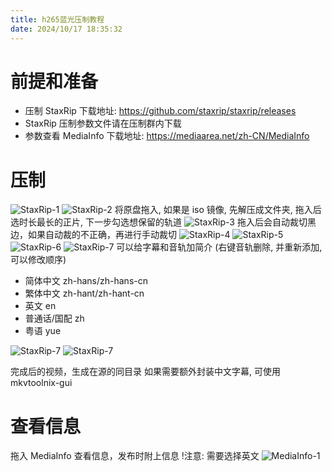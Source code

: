 ```yaml
---
title: h265蓝光压制教程
date: 2024/10/17 18:35:32
---
```


# 前提和准备

- 压制 StaxRip 下载地址: https://github.com/staxrip/staxrip/releases
- StaxRip 压制参数文件请在压制群内下载
- 参数查看 MediaInfo 下载地址: https://mediaarea.net/zh-CN/MediaInfo

# 压制

![StaxRip-1](/images/h265蓝光压制教程/StaxRip-1.png)
![StaxRip-2](/images/h265蓝光压制教程/StaxRip-2.png)
将原盘拖入, 如果是 iso 镜像, 先解压成文件夹, 拖入后选时长最长的正片, 下一步勾选想保留的轨道
![StaxRip-3](/images/h265蓝光压制教程/StaxRip-3.png)
拖入后会自动裁切黑边，如果自动裁的不正确，再进行手动裁切
![StaxRip-4](/images/h265蓝光压制教程/StaxRip-4.png)
![StaxRip-5](/images/h265蓝光压制教程/StaxRip-5.png)
![StaxRip-6](/images/h265蓝光压制教程/StaxRip-6.png)
![StaxRip-7](/images/h265蓝光压制教程/StaxRip-7.png)
可以给字幕和音轨加简介 (右键音轨删除, 并重新添加, 可以修改顺序)

- 简体中文 zh-hans/zh-hans-cn
- 繁体中文 zh-hant/zh-hant-cn
- 英文 en
- 普通话/国配 zh
- 粤语 yue

![StaxRip-7](/images/h265蓝光压制教程/StaxRip-8.png)
![StaxRip-7](/images/h265蓝光压制教程/StaxRip-9.png)

完成后的视频，生成在源的同目录
如果需要额外封装中文字幕, 可使用 mkvtoolnix-gui

# 查看信息

拖入 MediaInfo 查看信息，发布时附上信息
!注意: 需要选择英文
![MediaInfo-1](/images/h265蓝光压制教程/MediaInfo-1.png)
